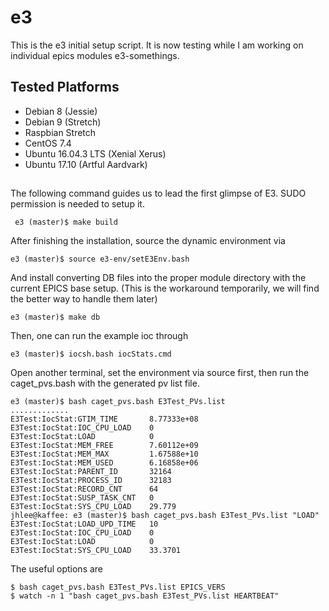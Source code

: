 # e3 

This is the e3 initial setup script. It is now testing while I am working on individual epics modules e3-somethings.

## Tested Platforms
* Debian 8 (Jessie)
* Debian 9 (Stretch)
* Raspbian Stretch
* CentOS 7.4
* Ubuntu 16.04.3 LTS (Xenial Xerus)
* Ubuntu 17.10 (Artful Aardvark)

##

The following command guides us to lead the first glimpse of E3. SUDO permission is needed to setup it.

```
 e3 (master)$ make build
```

After finishing the installation, source the dynamic environment via

```
e3 (master)$ source e3-env/setE3Env.bash
```

And install converting DB files into the proper module directory with the current EPICS base setup. (This is the workaround temporarily, we will find the better way to handle them later)

```
e3 (master)$ make db
```



Then, one can run the example ioc through 
```
e3 (master)$ iocsh.bash iocStats.cmd
```

Open another terminal, set the environment via source first, then
run the caget_pvs.bash with the generated pv list file.

```
e3 (master)$ bash caget_pvs.bash E3Test_PVs.list
.............
E3Test:IocStat:GTIM_TIME       8.77333e+08
E3Test:IocStat:IOC_CPU_LOAD    0
E3Test:IocStat:LOAD            0
E3Test:IocStat:MEM_FREE        7.60112e+09
E3Test:IocStat:MEM_MAX         1.67588e+10
E3Test:IocStat:MEM_USED        6.16858e+06
E3Test:IocStat:PARENT_ID       32164
E3Test:IocStat:PROCESS_ID      32183
E3Test:IocStat:RECORD_CNT      64
E3Test:IocStat:SUSP_TASK_CNT   0
E3Test:IocStat:SYS_CPU_LOAD    29.779
jhlee@kaffee: e3 (master)$ bash caget_pvs.bash E3Test_PVs.list "LOAD"
E3Test:IocStat:LOAD_UPD_TIME   10
E3Test:IocStat:IOC_CPU_LOAD    0
E3Test:IocStat:LOAD            0
E3Test:IocStat:SYS_CPU_LOAD    33.3701
```

The useful options are

```
$ bash caget_pvs.bash E3Test_PVs.list EPICS_VERS
$ watch -n 1 "bash caget_pvs.bash E3Test_PVs.list HEARTBEAT"

```


